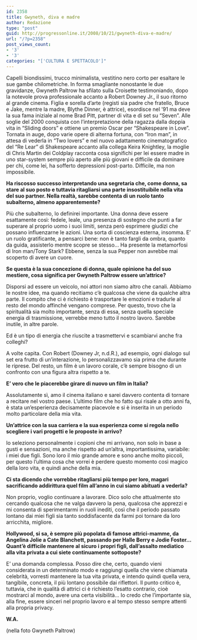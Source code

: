 ```yaml
---
id: 2358
title: Gwyneth, diva e madre
author: Redazione
type: "post"
guid: http://progressonline.it/2008/10/21/gwyneth-diva-e-madre/
url: "/?p=2358"
post_views_count:
- '3'
- '3'
categories: "['CULTURA E SPETTACOLO']"
---
```


Capelli biondissimi, trucco minimalista, vestitino nero corto per esaltare le sue gambe chilometriche. In forma smagliante nonostante le due gravidanze, Gwyneth Paltrow ha sfilato sulla Croisette testimoniando, dopo la notevole prova professionale accanto a Robert Downey Jr., il suo ritorno al grande cinema. Figlia e sorella d’arte (registi sia padre che fratello, Bruce e Jake, mentre la madre, Blythe Dinner, è attrice), esordisce nel ’91 ma deve la sua fama iniziale al nome Brad Pitt, partner di vita e di set su “Seven”. Alle soglie del 2000 conquista con l’interpretazione della ragazza dalla doppia vita in “Sliding doors” e ottiene un premio Oscar per “Shakespeare in Love”. Tornata in auge, dopo varie opere di alterna fortuna, con “Iron man”, in attesa di vederla in “Two lovers” e nel nuovo adattamento cinematografico del “Re Lear” di Shakespeare accanto alla collega Keira Knightley, la moglie di Chris Martin dei Coldplay racconta cosa significhi per lei essere madre in uno star-system sempre più aperto alle più giovani e difficile da dominare per chi, come lei, ha sofferto depressioni post-parto. Difficile, ma non impossibile.

**Ha riscosso successo interpretando una segretaria che, come donna, sa stare al suo posto e tuttavia ritagliarsi una parte insostituibile nella vita del suo partner. Nella realtà, sarebbe contenta di un ruolo tanto subalterno, almeno apparentemente?**

Più che subalterno, lo definirei importante. Una donna deve essere esattamente così: fedele, leale, una presenza di sostegno che punti a far superare al proprio uomo i suoi limiti, senza però esprimere giudizi che possano influenzarne le azioni. Una sorta di coscienza esterna, insomma. E’ un ruolo gratificante, a pensarci bene: non è tanto fargli da ombra, quanto da guida, assisterlo mentre scopre se stesso… Ha presente la metamorfosi di Iron man/Tony Stark? Ebbene, senza la sua Pepper non avrebbe mai scoperto di avere un cuore.

 **Se questa è la sua concezione di donna, quale opinione ha del suo mestiere, cosa significa per Gwyneth Paltrow essere un’attrice?**

Disporsi ad essere un veicolo, noi attori non siamo altro che canali. Abbiamo le nostre idee, ma quando recitiamo c’è qualcosa che viene da qualche altra parte. Il compito che ci è richiesto è trasportare le emozioni e tradurle al resto del mondo affinché vengano comprese. Per questo, trovo che la spiritualità sia molto importante, senza di essa, senza quella speciale energia di trasmissione, verrebbe meno tutto il nostro lavoro. Sarebbe inutile, in altre parole.

 Ed è un tipo di energia che riuscite a trasmettervi e scambiarvi anche fra colleghi?

A volte capita. Con Robert (Downey Jr, n.d.R.), ad esempio, ogni dialogo sul set era frutto di un’interazione, lo personalizzavamo sia prima che durante le riprese. Del resto, un film è un lavoro corale, c’è sempre bisogno di un confronto con una figura altra rispetto a te.

 **E’ vero che le piacerebbe girare di nuovo un film in Italia?**

Assolutamente sì, amo il cinema italiano e sarei davvero contenta di tornare a recitare nel vostro paese. L’ultimo film che ho fatto qui risale a otto anni fa, è stata un’esperienza decisamente piacevole e si è inserita in un periodo molto particolare della mia vita.

 **Un’attrice con la sua carriera e la sua esperienza come si regola nello scegliere i vari progetti e le proposte in arrivo?**

Io seleziono personalmente i copioni che mi arrivano, non solo in base a gusti e sensazioni, ma anche rispetto ad un’altra, importantissima, variabile: i miei due figli. Sono loro il mio grande amore e sono anche molto piccoli, per questo l’ultima cosa che vorrei è perdere questo momento così magico della loro vita, e quindi anche della mia.

 **Ci sta dicendo che vorrebbe ritagliarsi più tempo per loro, magari sacrificando addirittura quel film all’anno in cui siamo abituati a vederla?**

Non proprio, voglio continuare a lavorare. Dico solo che attualmente sto cercando qualcosa che ne valga davvero la pena, qualcosa che apprezzi e mi consenta di sperimentarmi in ruoli inediti, così che il periodo passato lontano dai miei figli sia tanto soddisfacente da farmi poi tornare da loro arricchita, migliore.

 **Hollywood, si sa, è sempre più popolata di famose attrici-mamme, da Angelina Jolie a Cate Blanchett, passando per Halle Berry e Jodie Foster… Quant’è difficile mantenere al sicuro i propri figli, dall’assalto mediatico alla vita privata a cui siete continuamente sottoposte?**

E’ una domanda complessa. Posso dire che, certo, quando vieni considerata in un determinato modo e raggiungi quella che viene chiamata celebrità, vorresti mantenere la tua vita privata, e intendo quindi quella vera, tangibile, concreta, il più lontano possibile dai riflettori. Il punto critico è, tuttavia, che in qualità di attrici ci è richiesto l’esatto contrario, cioè mostrarci al mondo, avere una certa visibilità… Io credo che l’importante sia, alla fine, essere sinceri nel proprio lavoro e al tempo stesso sempre attenti alla propria privacy.

**W.A.**

(nella foto Gwyneth Paltrow)